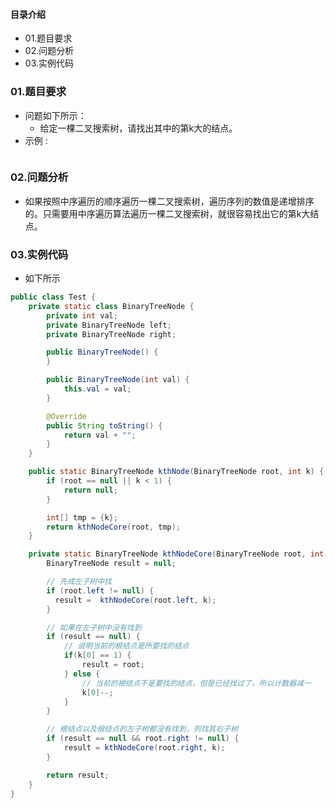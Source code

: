 #### 目录介绍
- 01.题目要求
- 02.问题分析
- 03.实例代码







### 01.题目要求
- 问题如下所示：
    - 给定一棵二叉搜索树，请找出其中的第k大的结点。
- 示例 :
    ```

    ```




### 02.问题分析
- 如果按照中序遍历的顺序遍历一棵二叉搜索树，遍历序列的数值是递增排序的。只需要用中序遍历算法遍历一棵二叉搜索树，就很容易找出它的第k大结点。


### 03.实例代码
- 如下所示
```java
public class Test {
    private static class BinaryTreeNode {
        private int val;
        private BinaryTreeNode left;
        private BinaryTreeNode right;

        public BinaryTreeNode() {
        }

        public BinaryTreeNode(int val) {
            this.val = val;
        }

        @Override
        public String toString() {
            return val + "";
        }
    }

    public static BinaryTreeNode kthNode(BinaryTreeNode root, int k) {
        if (root == null || k < 1) {
            return null;
        }

        int[] tmp = {k};
        return kthNodeCore(root, tmp);
    }

    private static BinaryTreeNode kthNodeCore(BinaryTreeNode root, int[] k) {
        BinaryTreeNode result = null;

        // 先成左子树中找
        if (root.left != null) {
          result =  kthNodeCore(root.left, k);
        }

        // 如果在左子树中没有找到
        if (result == null) {
            // 说明当前的根结点是所要找的结点
            if(k[0] == 1) {
                result = root;
            } else {
                // 当前的根结点不是要找的结点，但是已经找过了，所以计数器减一
                k[0]--;
            }
        }

        // 根结点以及根结点的左子树都没有找到，则找其右子树
        if (result == null && root.right != null) {
            result = kthNodeCore(root.right, k);
        }

        return result;
    }
}
```

